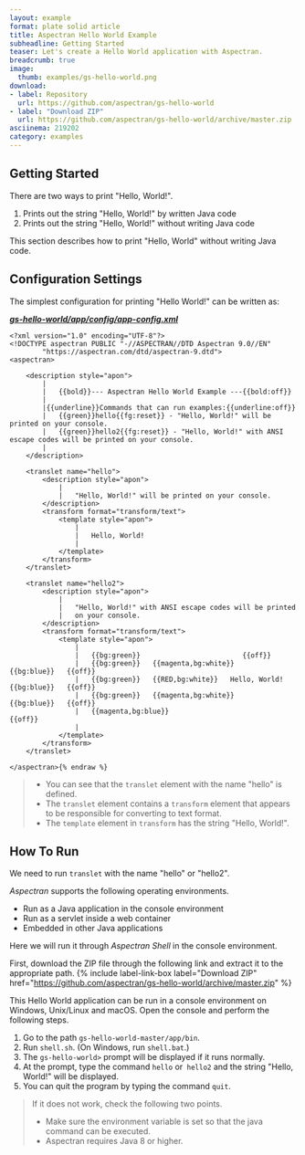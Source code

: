 ```yaml
---
layout: example
format: plate solid article
title: Aspectran Hello World Example
subheadline: Getting Started
teaser: Let's create a Hello World application with Aspectran.
breadcrumb: true
image:
  thumb: examples/gs-hello-world.png
download:
- label: Repository
  url: https://github.com/aspectran/gs-hello-world
- label: "Download ZIP"
  url: https://github.com/aspectran/gs-hello-world/archive/master.zip
asciinema: 219202
category: examples
---
```


## Getting Started

There are two ways to print "Hello, World!".

1. Prints out the string "Hello, World!" by written Java code
2. Prints out the string "Hello, World!" without writing Java code

This section describes how to print "Hello, World" without writing Java code.

## Configuration Settings

The simplest configuration for printing "Hello World!" can be written as:

[***gs-hello-world/app/config/app-config.xml***](https://github.com/aspectran/gs-hello-world/blob/master/app/config/app-config.xml)

```xml{% raw %}
<?xml version="1.0" encoding="UTF-8"?>
<!DOCTYPE aspectran PUBLIC "-//ASPECTRAN//DTD Aspectran 9.0//EN"
        "https://aspectran.com/dtd/aspectran-9.dtd">
<aspectran>

    <description style="apon">
        |
        |   {{bold}}--- Aspectran Hello World Example ---{{bold:off}}
        |
        |{{underline}}Commands that can run examples:{{underline:off}}
        |   {{green}}hello{{fg:reset}} - "Hello, World!" will be printed on your console.
        |   {{green}}hello2{{fg:reset}} - "Hello, World!" with ANSI escape codes will be printed on your console.
        |
    </description>

    <translet name="hello">
        <description style="apon">
            |
            |   "Hello, World!" will be printed on your console.
        </description>
        <transform format="transform/text">
            <template style="apon">
                |
                |   Hello, World!
                |
            </template>
        </transform>
    </translet>

    <translet name="hello2">
        <description style="apon">
            |
            |   "Hello, World!" with ANSI escape codes will be printed
            |   on your console.
        </description>
        <transform format="transform/text">
            <template style="apon">
                |
                |   {{bg:green}}                         {{off}}
                |   {{bg:green}}   {{magenta,bg:white}}                   {{bg:blue}}   {{off}}
                |   {{bg:green}}   {{RED,bg:white}}   Hello, World!   {{bg:blue}}   {{off}}
                |   {{bg:green}}   {{magenta,bg:white}}                   {{bg:blue}}   {{off}}
                |   {{magenta,bg:blue}}                         {{off}}
                |
            </template>
        </transform>
    </translet>

</aspectran>{% endraw %}
```

> - You can see that the `translet` element with the name "hello" is defined.
> - The `translet` element contains a `transform` element that appears to be responsible for converting to text format.
> - The `template` element in `transform` has the string "Hello, World!".

## How To Run

We need to run `translet` with the name "hello" or "hello2".

*Aspectran* supports the following operating environments.
* Run as a Java application in the console environment
* Run as a servlet inside a web container
* Embedded in other Java applications

Here we will run it through *Aspectran Shell* in the console environment.

First, download the ZIP file through the following link and extract it to the appropriate path.
{% include label-link-box label="Download ZIP" href="https://github.com/aspectran/gs-hello-world/archive/master.zip" %}

This Hello World application can be run in a console environment on Windows, Unix/Linux and macOS.
Open the console and perform the following steps.

1. Go to the path `gs-hello-world-master/app/bin`.
2. Run `shell.sh`. (On Windows, run `shell.bat`.)
3. The `gs-hello-world>` prompt will be displayed if it runs normally.
4. At the prompt, type the command `hello` or` hello2` and the string "Hello, World!" will be displayed.
5. You can quit the program by typing the command `quit`.

> If it does not work, check the following two points.
> - Make sure the environment variable is set so that the java command can be executed.
> - Aspectran requires Java 8 or higher.
